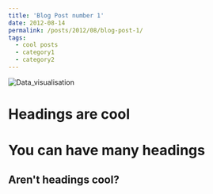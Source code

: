 ```yaml
---
title: 'Blog Post number 1'
date: 2012-08-14
permalink: /posts/2012/08/blog-post-1/
tags:
  - cool posts
  - category1
  - category2
---
```


![Data_visualisation](https://cherrraqi.github.io/aca/_posts/a.png)

Headings are cool
======

You can have many headings
======

Aren't headings cool?
------
